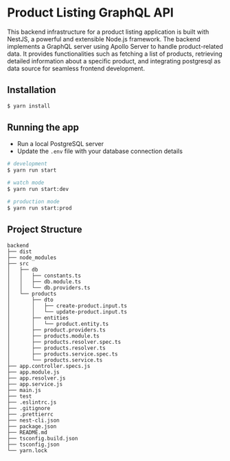 # Product Listing GraphQL API
This backend infrastructure for a product listing application is built with NestJS, a powerful and extensible Node.js framework. The backend implements a GraphQL server using Apollo Server to handle product-related data. It provides functionalities such as fetching a list of products, retrieving detailed information about a specific product, and integrating postgresql as data source for seamless frontend development.

## Installation

```bash
$ yarn install
```

## Running the app
- Run a local PostgreSQL server
- Update the `.env` file with your database connection details

```bash
# development
$ yarn run start

# watch mode
$ yarn run start:dev

# production mode
$ yarn run start:prod
```

## Project Structure
```
backend
├── dist
├── node_modules
├── src
│   ├── db
│   │   ├── constants.ts
│   │   ├── db.module.ts
│   │   └── db.providers.ts 
│   └── products 
│       ├── dto 
│       │   ├── create-product.input.ts 
│       │   └── update-product.input.ts 
│       ├── entities 
│       │   └── product.entity.ts 
│       ├── product.providers.ts  
│       ├── products.module.ts  
│       ├── products.resolver.spec.ts  
│       ├── products.resolver.ts  
│       ├── products.service.spec.ts  
│       └── products.service.ts   
├── app.controller.specs.js   
├── app.module.js   
├── app.resolver.js   
├── app.service.js   
├── main.js    
├── test    
├── .eslintrc.js    
├── .gitignore    
├── .prettierrc    
├── nest-cli.json    
├── package.json     
├── README.md     
├── tsconfig.build.json     
├── tsconfig.json     
└── yarn.lock      
```